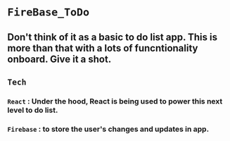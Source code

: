 # `FireBase_ToDo`

## Don't think of it as a basic to do list app. This is more than that with a lots of funcntionality onboard. Give it a shot.

## `Tech`

### `React` : Under the hood, React is being used to power this next level to do list.
### `Firebase` : to store the user's changes and updates in app.
